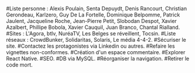 #Liste personne : Alexis Poulain, Senta Depuydt, Denis Rancourt, Christian Gerondeau, Karlzero, Guy De La Fortelle, Dominique Belpomme, Patrick Jaulent, Jacqueline Roche, Jean-Pierre Petit, Slobodan Despot, Xavier Azalbert, Phillipe Bobola, Xavier Cauquil, Juan Branco, Chantal Rialland.
#Sites : L'Agora, btlv, NuréaTV, Les Belges se réveillent, Tocsin.
#Liste réseaux : CrowdBunker, Solidaritas, Solaris, Le média 4-4-2.
#Sécuriser le site.
#Contactez les protagonistes via Linkedin ou autres.
#Refaire les vignettes non-conformes.
#Création d'un espace commentaire.
#Explorer React Native.
#SEO.
#DB via MySQL.
#Réorganiser la navigation.
#Retirer le code mort.


